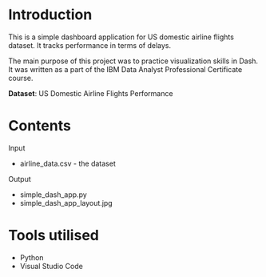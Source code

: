 # Introduction

This is a simple dashboard application for US domestic airline flights dataset. It tracks performance in terms of delays.

The main purpose of this project was to practice visualization skills in Dash. It was written as a part of the IBM Data Analyst Professional Certificate course.

**Dataset**: US Domestic Airline Flights Performance

# Contents

Input
- airline_data.csv - the dataset

Output
- simple_dash_app.py
- simple_dash_app_layout.jpg

# Tools utilised
- Python
- Visual Studio Code
